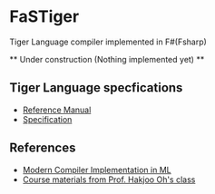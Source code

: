 # FaSTiger
Tiger Language compiler implemented in F#(Fsharp)

** Under construction (Nothing implemented yet) **

## Tiger Language specfications
* [Reference Manual](http://www.cs.columbia.edu/~sedwards/classes/2002/w4115/tiger.pdf)
* [Specification](https://cs.nyu.edu/courses/fall13/CSCI-GA.2130-001/tiger-spec.pdf)

## References
* [Modern Compiler Implementation in ML](https://www.cs.princeton.edu/~appel/modern/ml/)
* [Course materials from Prof. Hakjoo Oh's class](http://prl.korea.ac.kr/~pronto/home/courses/cose312/2017/)


